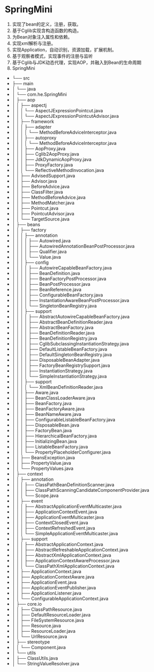 # SpringMini

1. 实现了bean的定义，注册，获取。
2. 基于Cglib实现含构造函数的构造。
3. 为Bean对象注入属性和依赖。
4. 实现xml解析与注册。
5. 实现Application，自动识别，资源加载，扩展机制。
6. 基于观察者模式，实现事件的注册与监听
7. 基于Cglib与JDK动态代理，实现AOP，并融入到Bean的生命周期
8. SpringMini
 - └── src
- ├── main
- │   └── java
- │       └── com.he.SpringMini
- │           ├── aop
- │           │   ├── aspectj
- │           │   │   └── AspectJExpressionPointcut.java
- │           │   │   └── AspectJExpressionPointcutAdvisor.java
- │           │   ├── framework
- │           │   │   ├── adapter
- │           │   │   │   └── MethodBeforeAdviceInterceptor.java
- │           │   │   ├── autoproxy
- │           │   │   │   └── MethodBeforeAdviceInterceptor.java
- │           │   │   ├── AopProxy.java
- │           │   │   ├── Cglib2AopProxy.java
- │           │   │   ├── JdkDynamicAopProxy.java
- │           │   │   ├── ProxyFactory.java
- │           │   │   └── ReflectiveMethodInvocation.java
-  │           │   ├── AdvisedSupport.java
 - │           │   ├── Advisor.java
- │           │   ├── BeforeAdvice.java
- │           │   ├── ClassFilter.java
- │           │   ├── MethodBeforeAdvice.java
- │           │   ├── MethodMatcher.java
- │           │   ├── Pointcut.java
- │           │   ├── PointcutAdvisor.java
- │           │   └── TargetSource.java
- │           ├── beans
- │           │   ├── factory  
- │           │   │   ├── annotation
- │           │   │   │   ├── Autowired.java
- │           │   │   │   ├── AutowiredAnnotationBeanPostProcessor.java
- │           │   │   │   ├── Qualifier.java
- │           │   │   │   └── Value.java
- │           │   │   ├── config
- │           │   │   │   ├── AutowireCapableBeanFactory.java
- │           │   │   │   ├── BeanDefinition.java
- │           │   │   │   ├── BeanFactoryPostProcessor.java
- │           │   │   │   ├── BeanPostProcessor.java
- │           │   │   │   ├── BeanReference.java
- │           │   │   │   ├── ConfigurableBeanFactory.java
- │           │   │   │   ├── InstantiationAwareBeanPostProcessor.java
- │           │   │   │   └── SingletonBeanRegistry.java
- │           │   │   ├── support
- │           │   │   │   ├── AbstractAutowireCapableBeanFactory.java
- │           │   │   │   ├── AbstractBeanDefinitionReader.java
- │           │   │   │   ├── AbstractBeanFactory.java
- │           │   │   │   ├── BeanDefinitionReader.java
- │           │   │   │   ├── BeanDefinitionRegistry.java
- │           │   │   │   ├── CglibSubclassingInstantiationStrategy.java
- │           │   │   │   ├── DefaultListableBeanFactory.java
- │           │   │   │   ├── DefaultSingletonBeanRegistry.java
- │           │   │   │   ├── DisposableBeanAdapter.java
- │           │   │   │   ├── FactoryBeanRegistrySupport.java
- │           │   │   │   ├── InstantiationStrategy.java
- │           │   │   │   └── SimpleInstantiationStrategy.java  
- │           │   │   ├── support
- │           │   │   │   └── XmlBeanDefinitionReader.java
- │           │   │   ├── Aware.java
- │           │   │   ├── BeanClassLoaderAware.java
- │           │   │   ├── BeanFactory.java
- │           │   │   ├── BeanFactoryAware.java
- │           │   │   ├── BeanNameAware.java
- │           │   │   ├── ConfigurableListableBeanFactory.java
- │           │   │   ├── DisposableBean.java 
-  │           │   │   ├── FactoryBean.java
- │           │   │   ├── HierarchicalBeanFactory.java
- │           │   │   ├── InitializingBean.java
- │           │   │   ├── ListableBeanFactory.java
- │           │   │   └── PropertyPlaceholderConfigurer.java
- │           │   ├── BeansException.java
- │           │   ├── PropertyValue.java
- │           │   └── PropertyValues.java
- │           ├── context
- │           │   ├── annotation
- │           │   │   ├── ClassPathBeanDefinitionScanner.java
- │           │   │   ├── ClassPathScanningCandidateComponentProvider.java
- │           │   │   └── Scope.java
- │           │   ├── event
- │           │   │   ├── AbstractApplicationEventMulticaster.java
- │           │   │   ├── ApplicationContextEvent.java
- │           │   │   ├── ApplicationEventMulticaster.java
- │           │   │   ├── ContextClosedEvent.java
- │           │   │   ├── ContextRefreshedEvent.java
- │           │   │   └── SimpleApplicationEventMulticaster.java
- │           │   ├── support
- │           │   │   ├── AbstractApplicationContext.java
- │           │   │   ├── AbstractRefreshableApplicationContext.java
- │           │   │   ├── AbstractXmlApplicationContext.java
- │           │   │   ├── ApplicationContextAwareProcessor.java
- │           │   │   └── ClassPathXmlApplicationContext.java
- │           │   ├── ApplicationContext.java
- │           │   ├── ApplicationContextAware.java
- │           │   ├── ApplicationEvent.java
- │           │   ├── ApplicationEventPublisher.java
- │           │   ├── ApplicationListener.java
- │           │   └── ConfigurableApplicationContext.java
- │           ├── core.io
- │           │   ├── ClassPathResource.java
- │           │   ├── DefaultResourceLoader.java
- │           │   ├── FileSystemResource.java
- │           │   ├── Resource.java
- │           │   ├── ResourceLoader.java
- │           │   └── UrlResource.java
- │           ├── stereotype
- │           │   └── Component.java
- │           └── utils
- │               ├── ClassUtils.java
- │               └── StringValueResolver.java


